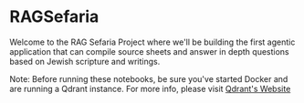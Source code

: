 # RAGSefaria

Welcome to the RAG Sefaria Project where we'll be building the first agentic application that can compile source sheets and answer in depth questions based on Jewish scripture and writings.

Note: Before running these notebooks, be sure you've started Docker and are running a Qdrant instance. For more info, please visit [Qdrant's Website](https://qdrant.tech/)
